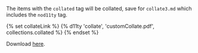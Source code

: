 The items with the `collated` tag will be collated, save for `collate3.md` which includes the `nod11ty` tag.

{% set collateLink %}
    {% d11ty 'collate', 'customCollate.pdf', collections.collated %}
{% endset %}

Download <a href="{{ collateLink }}" target="_blank">here</a>.